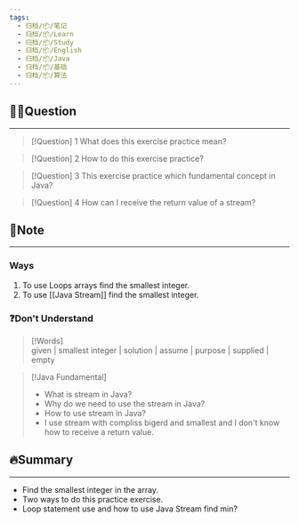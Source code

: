```yaml
---
tags:
  - 归档/📦/笔记
  - 归档/📦/Learn
  - 归档/📦/Study
  - 归档/📦/English
  - 归档/📦/Java
  - 归档/📦/基础
  - 归档/📦/算法
---
```


## 🙋‍♀️Question

---

> [!Question] 1 What does this exercise practice mean?

> [!Question] 2 How to do this exercise practice?

> [!Question] 3 This exercise practice which fundamental concept in Java?

> [!Question] 4 How can I receive the return value of a stream?

## 📝Note

---

### Ways

1. To use Loops arrays find the smallest integer.
2. To use [[Java Stream]] find the smallest integer.

### ❓Don't Understand

> [!Words]  
> given | smallest integer | solution | assume | purpose | supplied | empty

> [!Java Fundamental]  
> - What is stream in Java?
> - Why do we need to use the stream in Java?
> - How to use stream in Java?
> - I use stream with compliss bigerd and smallest and I don't know how to receive a return value.

## 🔥Summary

---
- Find the smallest integer in the array.
- Two ways to do this practice exercise.
- Loop statement use and how to use Java Stream find min?
